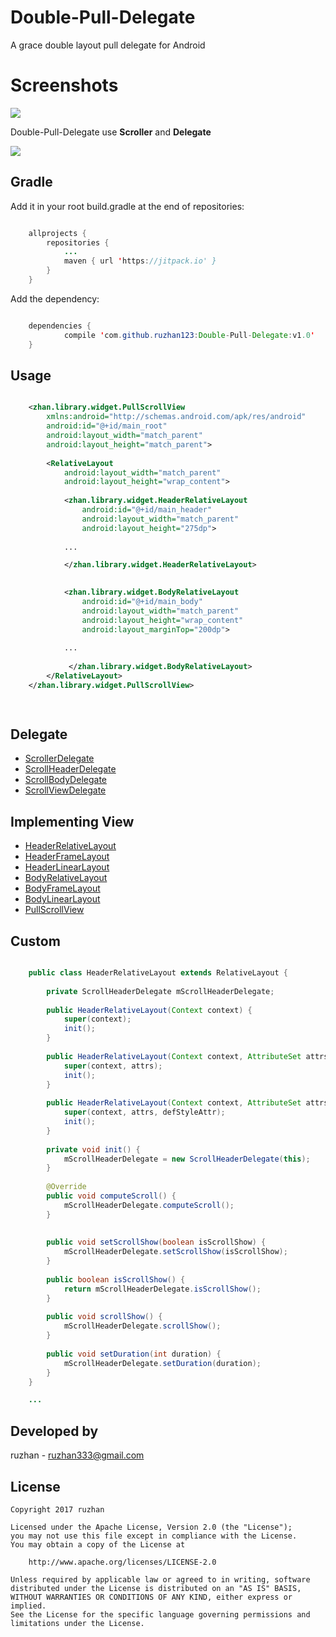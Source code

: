 
Double-Pull-Delegate
===============

A grace double layout pull delegate for Android

Screenshots
===============

![](https://github.com/ruzhan123/DoublePull/raw/master/gif/copy_gwl.gif)


Double-Pull-Delegate use **Scroller** and **Delegate**

[![](https://jitpack.io/v/ruzhan123/Double-Pull-Delegate.svg)](https://jitpack.io/#ruzhan123/Double-Pull-Delegate)

Gradle
------

Add it in your root build.gradle at the end of repositories:


```java

	allprojects {
		repositories {
			...
			maven { url 'https://jitpack.io' }
		}
	}
```

Add the dependency:


```java

	dependencies {
	        compile 'com.github.ruzhan123:Double-Pull-Delegate:v1.0'
	}
```


Usage
------

```xml

	<zhan.library.widget.PullScrollView 
		xmlns:android="http://schemas.android.com/apk/res/android"
	    android:id="@+id/main_root"
	    android:layout_width="match_parent"
	    android:layout_height="match_parent">
	
	    <RelativeLayout
	        android:layout_width="match_parent"
	        android:layout_height="wrap_content">
	
	        <zhan.library.widget.HeaderRelativeLayout
	            android:id="@+id/main_header"
	            android:layout_width="match_parent"
	            android:layout_height="275dp">
	
			...

			</zhan.library.widget.HeaderRelativeLayout>
	

	        <zhan.library.widget.BodyRelativeLayout
	            android:id="@+id/main_body"
	            android:layout_width="match_parent"
	            android:layout_height="wrap_content"
	            android:layout_marginTop="200dp">
	
			...
	
			 </zhan.library.widget.BodyRelativeLayout>
	    </RelativeLayout>
	</zhan.library.widget.PullScrollView>

		
```

Delegate
------

 <ul>
   	<li><a href='javascript:'>ScrollerDelegate</a></li>
   	<li><a href='javascript:'>ScrollHeaderDelegate</a></li>
	<li><a href='javascript:'>ScrollBodyDelegate</a></li>
	<li><a href='javascript:'>ScrollViewDelegate</a></li>
 </ul>

Implementing View
------

 <ul>
   	<li><a href='javascript:'>HeaderRelativeLayout</a></li>
   	<li><a href='javascript:'>HeaderFrameLayout</a></li>
	<li><a href='javascript:'>HeaderLinearLayout</a></li>
	<li><a href='javascript:'>BodyRelativeLayout</a></li>
	<li><a href='javascript:'>BodyFrameLayout</a></li>
	<li><a href='javascript:'>BodyLinearLayout</a></li>
	<li><a href='javascript:'>PullScrollView</a></li>
 </ul>

Custom
------

```java

	public class HeaderRelativeLayout extends RelativeLayout {
	
	    private ScrollHeaderDelegate mScrollHeaderDelegate;
	
	    public HeaderRelativeLayout(Context context) {
	        super(context);
	        init();
	    }
	
	    public HeaderRelativeLayout(Context context, AttributeSet attrs) {
	        super(context, attrs);
	        init();
	    }
	
	    public HeaderRelativeLayout(Context context, AttributeSet attrs, int defStyleAttr) {
	        super(context, attrs, defStyleAttr);
	        init();
	    }
	
	    private void init() {
	        mScrollHeaderDelegate = new ScrollHeaderDelegate(this);
	    }
	
	    @Override
	    public void computeScroll() {
	        mScrollHeaderDelegate.computeScroll();
	    }
	
	
	    public void setScrollShow(boolean isScrollShow) {
	        mScrollHeaderDelegate.setScrollShow(isScrollShow);
	    }
	
	    public boolean isScrollShow() {
	        return mScrollHeaderDelegate.isScrollShow();
	    }
	
	    public void scrollShow() {
	        mScrollHeaderDelegate.scrollShow();
	    }
	
	    public void setDuration(int duration) {
	        mScrollHeaderDelegate.setDuration(duration);
	    }
	}

	...
```


Developed by
-------

 ruzhan - <a href='javascript:'>ruzhan333@gmail.com</a>


License
-------

    Copyright 2017 ruzhan

    Licensed under the Apache License, Version 2.0 (the "License");
    you may not use this file except in compliance with the License.
    You may obtain a copy of the License at

        http://www.apache.org/licenses/LICENSE-2.0

    Unless required by applicable law or agreed to in writing, software
    distributed under the License is distributed on an "AS IS" BASIS,
    WITHOUT WARRANTIES OR CONDITIONS OF ANY KIND, either express or implied.
    See the License for the specific language governing permissions and
    limitations under the License.
	
